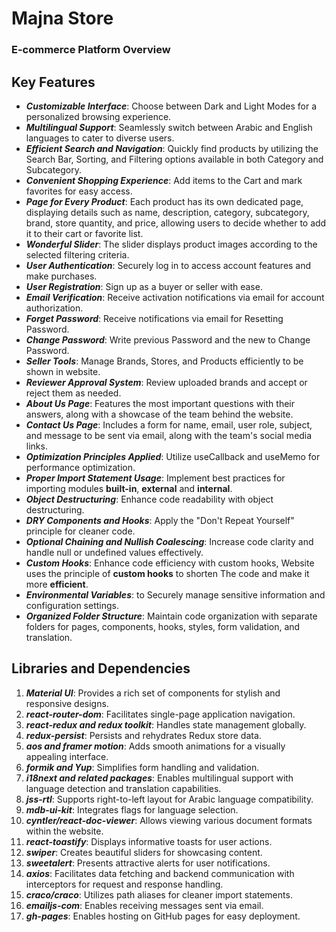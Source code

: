 # **Majna Store**

### E-commerce Platform Overview

## **Key Features**

- **_Customizable Interface_**: Choose between Dark and Light Modes for a personalized browsing experience.
- **_Multilingual Support_**: Seamlessly switch between Arabic and English languages to cater to diverse users.
- **_Efficient Search and Navigation_**: Quickly find products by utilizing the Search Bar, Sorting, and Filtering options available in both Category and Subcategory.
- **_Convenient Shopping Experience_**: Add items to the Cart and mark favorites for easy access.
- **_Page for Every Product_**: Each product has its own dedicated page, displaying details such as name, description, category, subcategory, brand, store quantity, and price, allowing users to decide whether to add it to their cart or favorite list.
- **_Wonderful Slider_**: The slider displays product images according to the selected filtering criteria.
- **_User Authentication_**: Securely log in to access account features and make purchases.
- **_User Registration_**: Sign up as a buyer or seller with ease.
- **_Email Verification_**: Receive activation notifications via email for account authorization.
- **_Forget Password_**: Receive notifications via email for Resetting Password.
- **_Change Password_**: Write previous Password and the new to Change Password.
- **_Seller Tools_**: Manage Brands, Stores, and Products efficiently to be shown in website.
- **_Reviewer Approval System_**: Review uploaded brands and accept or reject them as needed.
- **_About Us Page_**: Features the most important questions with their answers, along with a showcase of the team behind the website.
- **_Contact Us Page_**: Includes a form for name, email, user role, subject, and message to be sent via email, along with the team's social media links.
- **_Optimization Principles Applied_**: Utilize useCallback and useMemo for performance optimization.
- **_Proper Import Statement Usage_**: Implement best practices for importing modules
  **built-in**, **external** and **internal**.
- **_Object Destructuring_**: Enhance code readability with object destructuring.
- **_DRY Components and Hooks_**: Apply the "Don't Repeat Yourself" principle for cleaner code.
- **_Optional Chaining and Nullish Coalescing_**: Increase code clarity and handle null or undefined values effectively.
- **_Custom Hooks_**: Enhance code efficiency with custom hooks, Website uses the principle of **custom hooks** to shorten The code and make it more **efficient**.
- **_Environmental Variables_**: to Securely manage sensitive information and configuration settings.
- **_Organized Folder Structure_**: Maintain code organization with separate folders for pages, components, hooks, styles, form validation, and translation.

## Libraries and Dependencies

1. **_Material UI_**: Provides a rich set of components for stylish and responsive designs.
2. **_react-router-dom_**: Facilitates single-page application navigation.
3. **_react-redux and redux toolkit_**: Handles state management globally.
4. _**redux-persist**_: Persists and rehydrates Redux store data.
5. _**aos and framer motion**_: Adds smooth animations for a visually appealing interface.
6. _**formik and Yup**_: Simplifies form handling and validation.
7. _**i18next and related packages**_: Enables multilingual support with language detection and translation capabilities.
8. _**jss-rtl**_: Supports right-to-left layout for Arabic language compatibility.
9. **_mdb-ui-kit_**: Integrates flags for language selection.
10. **_cyntler/react-doc-viewer_**: Allows viewing various document formats within the website.
11. **_react-toastify_**: Displays informative toasts for user actions.
12. **_swiper_**: Creates beautiful sliders for showcasing content.
13. **_sweetalert_**: Presents attractive alerts for user notifications.
14. **_axios_**: Facilitates data fetching and backend communication with interceptors for request and response handling.
15. **_craco/craco_**: Utilizes path aliases for cleaner import statements.
16. **_emailjs-com_**: Enables receiving messages sent via email.
17. **_gh-pages_**: Enables hosting on GitHub pages for easy deployment.
